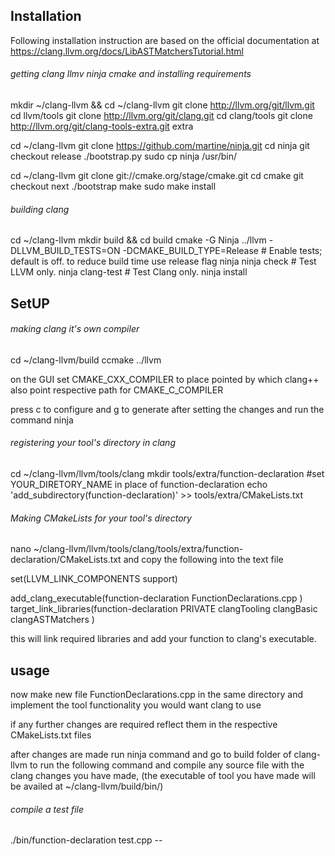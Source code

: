 ## Installation

Following installation instruction are based on the official documentation at https://clang.llvm.org/docs/LibASTMatchersTutorial.html

###### getting clang llmv ninja cmake and installing requirements

mkdir ~/clang-llvm && cd ~/clang-llvm
git clone http://llvm.org/git/llvm.git
cd llvm/tools
git clone http://llvm.org/git/clang.git
cd clang/tools
git clone http://llvm.org/git/clang-tools-extra.git extra

cd ~/clang-llvm
git clone https://github.com/martine/ninja.git
cd ninja
git checkout release
./bootstrap.py
sudo cp ninja /usr/bin/

cd ~/clang-llvm
git clone git://cmake.org/stage/cmake.git
cd cmake
git checkout next
./bootstrap
make
sudo make install

###### building clang

cd ~/clang-llvm
mkdir build && cd build
cmake -G Ninja ../llvm -DLLVM_BUILD_TESTS=ON -DCMAKE_BUILD_TYPE=Release # Enable tests; default is off. to reduce build time use release flag
ninja
ninja check       # Test LLVM only.
ninja clang-test  # Test Clang only.
ninja install


## SetUP
###### making clang it's own compiler

cd ~/clang-llvm/build
ccmake ../llvm

on the GUI set CMAKE_CXX_COMPILER to place pointed by which clang++ also point respective path for CMAKE_C_COMPILER

press c to configure and g to generate after setting the changes and run the command ninja

###### registering your tool's directory in clang

cd ~/clang-llvm/llvm/tools/clang
mkdir tools/extra/function-declaration #set YOUR_DIRETORY_NAME in place of function-declaration
echo 'add_subdirectory(function-declaration)' >> tools/extra/CMakeLists.txt

###### Making CMakeLists for your tool's directory
nano ~/clang-llvm/llvm/tools/clang/tools/extra/function-declaration/CMakeLists.txt
and copy the following into the text file

set(LLVM_LINK_COMPONENTS support)

add_clang_executable(function-declaration
  FunctionDeclarations.cpp
  )
target_link_libraries(function-declaration PRIVATE
  clangTooling
  clangBasic
  clangASTMatchers
  )

this will link required libraries and add your function to clang's executable.

## usage
now make new file FunctionDeclarations.cpp in the same directory and implement the tool functionality you would want clang to use

if any further changes are required reflect them in the respective CMakeLists.txt files

after changes are made run ninja command and
go to build folder of clang-llvm to run the following command and compile any source file with the clang changes you have made, (the executable of tool you have made will be availed at ~/clang-llvm/build/bin/)

###### compile a test file
./bin/function-declaration test.cpp --

